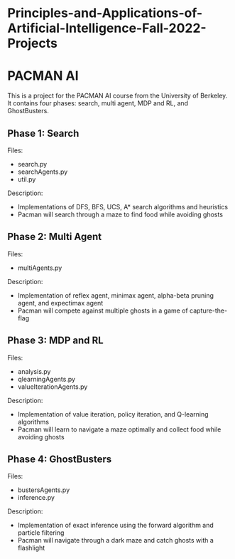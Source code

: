 # Principles-and-Applications-of-Artificial-Intelligence-Fall-2022-Projects
# PACMAN AI

This is a project for the PACMAN AI course from the University of Berkeley. It contains four phases: search, multi agent, MDP and RL, and GhostBusters.

## Phase 1: Search

Files:
- search.py
- searchAgents.py
- util.py

Description:
- Implementations of DFS, BFS, UCS, A* search algorithms and heuristics
- Pacman will search through a maze to find food while avoiding ghosts

## Phase 2: Multi Agent

Files:
- multiAgents.py

Description:
- Implementation of reflex agent, minimax agent, alpha-beta pruning agent, and expectimax agent
- Pacman will compete against multiple ghosts in a game of capture-the-flag

## Phase 3: MDP and RL

Files:
- analysis.py
- qlearningAgents.py
- valueIterationAgents.py

Description:
- Implementation of value iteration, policy iteration, and Q-learning algorithms
- Pacman will learn to navigate a maze optimally and collect food while avoiding ghosts

## Phase 4: GhostBusters

Files:
- bustersAgents.py
- inference.py

Description:
- Implementation of exact inference using the forward algorithm and particle filtering
- Pacman will navigate through a dark maze and catch ghosts with a flashlight

